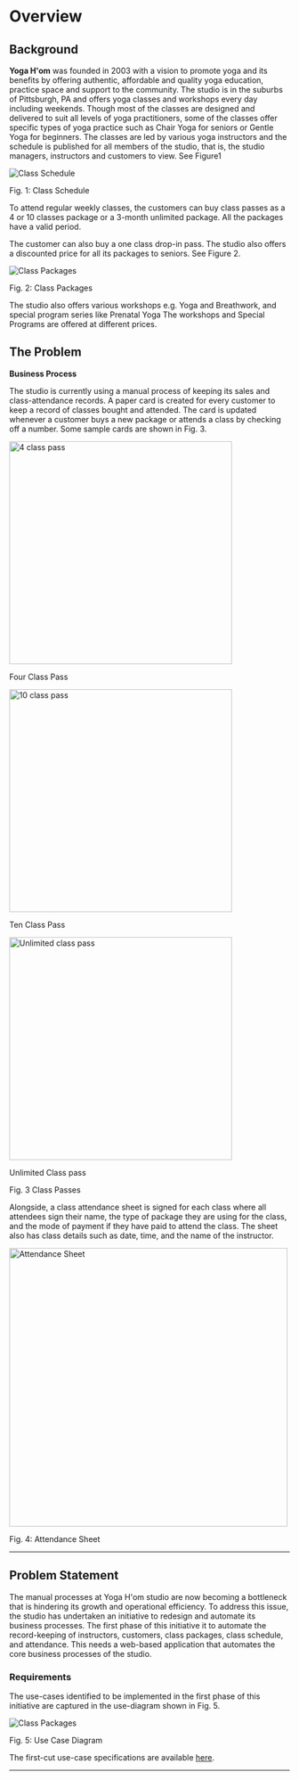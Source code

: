 # Overview

## Background

**Yoga H'om** was founded in 2003 with a vision to promote yoga and its benefits by offering authentic, affordable and quality yoga education, practice space and support to the community. The studio is in the suburbs of Pittsburgh, PA and offers yoga classes and workshops every day including weekends. Though most of the classes are designed and delivered to suit all levels of yoga practitioners, some of the classes offer specific types of yoga practice such as Chair Yoga for seniors or Gentle Yoga for beginners. The classes are led by various yoga instructors and the schedule is published for all members of the studio, that is, the studio managers, instructors and customers to view. See Figure1


![Class Schedule](designimages/ClassSchedule.png "Class Schedule")

Fig. 1: Class Schedule

To attend regular weekly classes, the customers can buy class passes as a 4 or 10 classes package or a 3-month unlimited package. All the packages have a valid period. 

The customer can also buy a one class drop-in pass. The studio also offers a discounted price for all its packages to seniors. See Figure 2. 

![Class Packages](designimages/ClassPackage.png "Class Packages")

Fig. 2: Class Packages

The studio also offers various workshops e.g. Yoga and Breathwork, and special program series like Prenatal Yoga The workshops and Special Programs are offered at different prices.

## The Problem

**Business Process**


The studio is currently using a manual process of keeping its sales and class-attendance records. A paper card is created for every customer to keep a record of classes bought and attended. The card is updated whenever a customer buys a new package or attends a class by checking off a number. Some sample cards are shown in Fig. 3.


<img src="designimages/YogaHom-4ClassPass-v1.JPG" alt="4 class pass" width="400px">

Four Class Pass


<img src="designimages/YogaHom-10ClassPass-v1.JPG" alt="10 class pass" width="400px">

Ten Class Pass

<img src="designimages/YogaHom-UnlimitedClassPass-v1.JPG" alt="Unlimited class pass" width="400px">


Unlimited Class pass

Fig. 3 Class Passes

Alongside, a class attendance sheet is signed for each class where all attendees sign their name, the type of package they are using for the class, and the mode of payment if they have paid to attend the class. The sheet also has class details such as date, time, and the name of the instructor.


<img src="designimages/AttendanceSheet-v1.jpg" alt="Attendance Sheet" width="500px">


Fig. 4: Attendance Sheet

***

## Problem Statement

The manual processes at Yoga H'om studio are now becoming a bottleneck that is hindering its growth and operational efficiency. To address this issue, the studio has undertaken an initiative to redesign and automate its business processes. The first phase of this initiative it to automate the record-keeping of instructors, customers, class packages, class schedule, and attendance. This needs a web-based application that automates the core business processes of the studio. 

### Requirements

The use-cases identified to be implemented in the first phase of this initiative are captured in the use-diagram shown in Fig. 5. 

![Class Packages](designimages/UseCaseDiagram.png "Use case diagram")


Fig. 5: Use Case Diagram

The first-cut use-case specifications are available [here](./UseCases.md "Use Cases"). 

*** 

